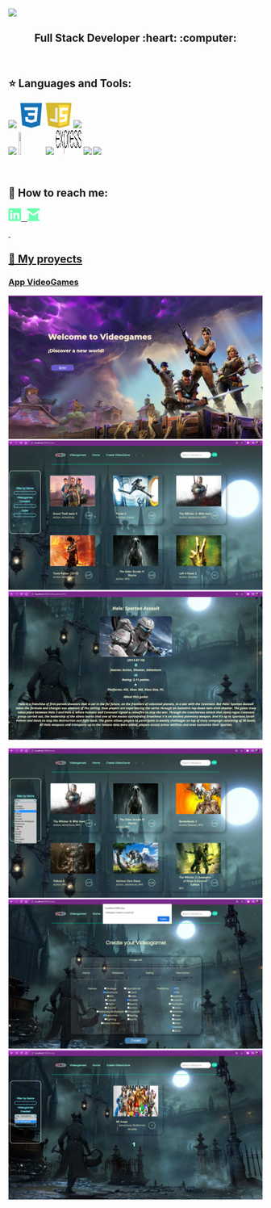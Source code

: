 <img src="https://media.giphy.com/media/WiRIUB7eR7WJJTQiV2/giphy.gif" align="center">

<h2 align="center">
Full Stack Developer :heart: :computer:
</h2>

&nbsp;&nbsp;


## :star: Languages and Tools:

<p>
  <code><img width="10%" src="https://www.vectorlogo.zone/logos/w3_html5/w3_html5-ar21.svg"></code>
  <code><img width="10%" height="50px" src="https://github.com/CelenyAndrea/CelenyAndrea/blob/main/logos/1200px-Devicon-css3-plain.svg.png"></code>
  <code><img width="10%" height="50px" src="https://github.com/CelenyAndrea/CelenyAndrea/blob/main/logos/javascript-1.svg"></code>
  <code><img width="10%" src="https://www.vectorlogo.zone/logos/git-scm/git-scm-ar21.svg"></code>
  <br />
  <code><img width="10%" src="https://www.vectorlogo.zone/logos/reactjs/reactjs-ar21.svg"></code>
  <code><img width="10%" height="45" src="https://cdn.worldvectorlogo.com/logos/redux.svg"></code>
  <code><img width="10%" src="https://www.vectorlogo.zone/logos/nodejs/nodejs-ar21.svg"></code>
  <code><img  width="10%" height="50px" src="https://github.com/CelenyAndrea/CelenyAndrea/blob/main/logos/expressjs.svg"></code>
  <code><img width="10%" src="https://www.vectorlogo.zone/logos/postgresql/postgresql-ar21.svg"></code>
  <code><img width="10%" src="https://www.vectorlogo.zone/logos/sequelizejs/sequelizejs-ar21.svg"></code>
  <br />
</p>

&nbsp;

## :paperclip: How to reach me:
<span >
<a href="https://www.linkedin.com/in/celenysantana/" ><img width="5%" src="https://github.com/CelenyAndrea/CelenyAndrea/blob/main/logos/linkedin-icon.png"> &nbsp;
<a href="celenyandrea@gmail.com" ><img width="5%" src="https://github.com/CelenyAndrea/CelenyAndrea/blob/main/logos/gmail-icon%20green.png">
</span>

&nbsp;

## :pushpin: My proyects

<h3>App VideoGames</h3>
<p>
  <a><img src="https://github.com/CelenyAndrea/CelenyAndrea/blob/main/images/videogames/Landing.png"></a>
  <a><img src="https://github.com/CelenyAndrea/CelenyAndrea/blob/main/images/videogames/Home.png"></a>
  <a><img src="https://github.com/CelenyAndrea/CelenyAndrea/blob/main/images/videogames/Detalle.png"></a>
</p>
<p>
  <a><img src="https://github.com/CelenyAndrea/CelenyAndrea/blob/main/images/videogames/Filter.png"></a>
  <a><img src="https://github.com/CelenyAndrea/CelenyAndrea/blob/main/images/videogames/Formulario.png"></a>
  <a><img src="https://github.com/CelenyAndrea/CelenyAndrea/blob/main/images/videogames/VgUser.png"></a>
</p>

&nbsp;